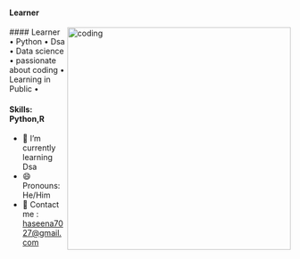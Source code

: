 
#### Learner
<img align="right" alt="coding" width="400" src="https://www.careerguide.com/career/wp-content/uploads/2021/08/Full-Stack-Developer-1.gif">
#### Learner • Python • Dsa • Data science • passionate about coding • Learning in Public •

#### Skills: Python,R

- 🌱 I’m currently learning  Dsa
- 😄 Pronouns: He/Him 
- 📧 Contact me : haseena7027@gmail.com
